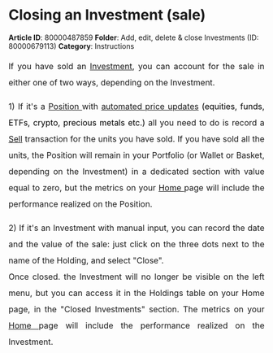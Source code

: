 # Closing an Investment (sale)

**Article ID**: 80000487859
**Folder**: Add, edit, delete & close Investments (ID: 80000679113)
**Category**: Instructions

<p data-identifyelement="481" style="margin-left: 0in; font-size: 15px; font-family: margin-bottom: 8pt; line-height: 200%; text-align: justify;"><span data-identifyelement="482" dir="ltr" style="font-size: 16px; line-height: 200%;">If you have sold an <a data-identifyelement="483" href="https://support.exirio.com/en/support/solutions/articles/80000253643">Investment</a>, you can account for the sale in either one of two ways, depending on the Investment.</span></p><p data-identifyelement="484" style="margin-left: 0in; font-size: 15px; font-family: margin-bottom: 8pt; line-height: 200%; text-align: justify;"><span data-identifyelement="485" dir="ltr" style="font-size: 16px; line-height: 200%;">1) If it's a <a data-identifyelement="486" href="https://support.exirio.com/en/support/solutions/articles/80000882586">Position </a>with <a data-identifyelement="487" href="https://support.exirio.com/en/support/solutions/articles/80000605354">automated price updates</a> <span data-identifyelement="488" style="color: rgb(0, 0, 0); font-family: -apple-system, BlinkMacSystemFont, "Segoe UI", Roboto, "Helvetica Neue", Arial, sans-serif; font-size: 16px; font-style: normal; font-variant-ligatures: normal; font-variant-caps: normal; font-weight: 400; letter-spacing: normal; orphans: 2; text-align: justify; text-indent: 0px; text-transform: none; white-space: normal; widows: 2; word-spacing: 0px; -webkit-text-stroke-width: 0px;  text-decoration-thickness: initial; text-decoration-style: initial; text-decoration-color: initial; display: inline !important; float: none;">(equities, funds, ETFs, crypto, precious metals etc.)</span> all you need to do is record a <a data-identifyelement="489" href="https://support.exirio.com/en/support/solutions/articles/80000369034">Sell</a> transaction for the units you have sold. If you have sold all the units, t</span><span data-identifyelement="490" style="font-size: 16px;"><span data-identifyelement="491" dir="ltr" style="line-height: 200%;">he Position will remain in your Portfolio (or Wallet or Basket, depending on the Investment) in a dedicated section with value equal to zero, but the metrics on your <a data-identifyelement="492" href="https://support.exirio.com/en/support/solutions/articles/80000375834">Home </a>page will include the performance realized on the Position.</span></span></p><p data-identifyelement="493" style="margin-left: 0in; font-size: 15px; font-family: margin-bottom: 8pt; line-height: 200%; text-align: justify;"><span data-identifyelement="494" style="font-size: 16px;"><span data-identifyelement="495" dir="ltr" style="line-height: 200%;">2) If it's an Investment with manual input, you can record the date and the value of the sale: just click on the three dots next to the name of the Holding, and select "Close". </span></span><br data-identifyelement="496"><span data-identifyelement="497" style="font-size: 16px;"><span data-identifyelement="498" dir="ltr" style="line-height: 200%;">Once closed. the Investment will no longer be visible on the left menu, but you can access it in the Holdings table on your Home page, in the "Closed Investments" section. The metrics on your <a data-identifyelement="499" href="https://support.exirio.com/en/support/solutions/articles/80000375834">Home </a>page will include the performance realized on the Investment. </span></span></p><p data-identifyelement="500"><br data-identifyelement="501"></p>